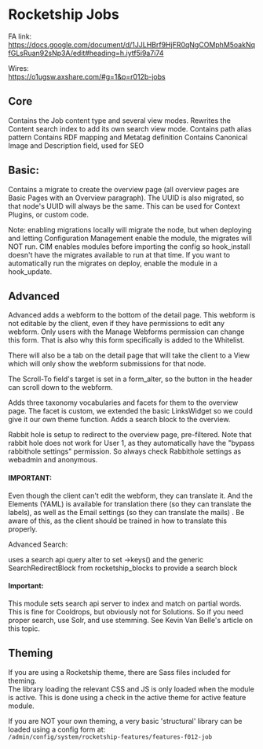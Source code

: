# Rocketship Jobs

FA link:  
https://docs.google.com/document/d/1JJLHBrf9HjFR0qNgCOMphM5oakNqfGLsRuan92sNp3A/edit#heading=h.iytf5i9a7i74

Wires:  
https://o1ugsw.axshare.com/#g=1&p=r012b-jobs

## Core
Contains the Job content type and several view modes. 
Rewrites the Content search index to add its own search view mode.
Contains path alias pattern
Contains RDF mapping and Metatag definition
Contains Canonical Image and Description field, used for SEO

## Basic:
Contains a migrate to create the overview page (all overview pages are Basic 
Pages with an Overview paragraph). The UUID is also migrated, so that node's 
UUID will always be the same. This can be used for Context Plugins, or custom
 code.

Note: enabling migrations locally will migrate the node, but when deploying 
and letting Configuration Management enable the module, the migrates will NOT
 run. CIM enables modules before importing the config so hook_install doesn't
  have the migrates available to run at that time. If you want to automatically
run the migrates on deploy, enable the module in a hook_update.

## Advanced
Advanced adds a webform to the bottom of the detail page. This webform is not
 editable by the client,  even if they have permissions to edit any webform. 
 Only users with the Manage Webforms permission can change this form. That is
  also why this form specifically is added to the Whitelist.

There will also be a tab on the detail page that will take the client to a 
View which will only show the webform submissions for that node. 

The Scroll-To field's target is set in a form_alter, so the button in the 
header can scroll down to the webform.

Adds three taxonomy vocabularies and facets for them to the overview page.
The facet is custom, we extended the basic LinksWidget so we could give it 
our own theme function. Adds a search block to the overview.

Rabbit hole is setup to redirect to the overview page, pre-filtered. Note 
that rabbit hole does not work for User 1, as they automatically have the 
"bypass rabbithole settings" permission. So always check Rabbithole settings
 as webadmin and anonymous.

#### IMPORTANT:
Even though the client can't edit the webform, they can translate it. And the
 Elements (YAML) is  available for translation there (so they can translate 
 the labels), as well as the Email settings (so they can translate the mails)
 . Be aware of this, as the client should be trained in how to translate this
  properly.


Advanced Search:

uses a search api query alter to set ->keys() and the generic 
SearchRedirectBlock from rocketship_blocks to provide a search block

#### Important: 
This module sets search api server to index and match on partial words.
This is fine for Cooldrops, but obviously not for Solutions. So if you need 
proper search, use Solr, and use stemming. See Kevin Van Belle's article on 
this topic.

## Theming

If you are using a Rocketship theme, there are Sass files included 
for theming.  
The library loading the relevant CSS and JS is only loaded when the module is active. This is done using a check in the active theme for active feature module.

If you are NOT your own theming, a very basic 'structural' library can be loaded using a config form at:  
`/admin/config/system/rocketship-features/features-f012-job`
